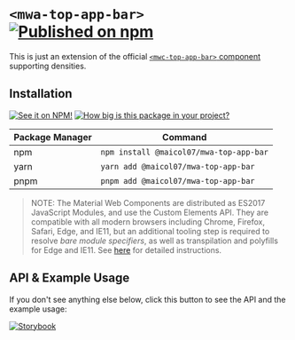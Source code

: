 # `<mwa-top-app-bar>` [![Published on npm](https://img.shields.io/npm/v/@maicol07/mwa-top-app-bar.svg)](https://www.npmjs.com/package/@maicol07/mwa-layout-grid)

This is just an extension of the official [`<mwc-top-app-bar>` component](https://github.com/material-components/material-web/tree/master/packages/top-app-bar) supporting densities.
## Installation
[![See it on NPM!](https://img.shields.io/npm/v/@maicol07/mwa-top-app-bar?style=for-the-badge)](https://www.npmjs.com/package/@maicol07/mwa-layout-grid)
[![How big is this package in your project?](https://img.shields.io/bundlephobia/minzip/@maicol07/mwa-top-app-bar?style=for-the-badge)](https://bundlephobia.com/result?p=@maicol07/mwa-layout-grid)

| Package Manager | Command                               |
|-----------------|---------------------------------------|
| npm             | `npm install @maicol07/mwa-top-app-bar` |
| yarn            | `yarn add @maicol07/mwa-top-app-bar`    |
| pnpm            | `pnpm add @maicol07/mwa-top-app-bar`    |

> NOTE: The Material Web Components are distributed as ES2017 JavaScript Modules, and use the Custom Elements API. They are compatible with all modern browsers including Chrome, Firefox, Safari, Edge, and IE11, but an additional tooling step is required to resolve *bare module specifiers*, as well as transpilation and polyfills for Edge and IE11. See [here](https://github.com/material-components/material-components-web-components#quick-start) for detailed instructions.

## API & Example Usage
If you don't see anything else below, click this button to see the API and the example usage:

[![Storybook](https://shields.io/badge/-Play%20with%20this%20web%20component-2a0481?logo=storybook&style=for-the-badge)](https://main--625eadb22bf40d003a32215a.chromatic.com/?path=/docs/iconbutton)
